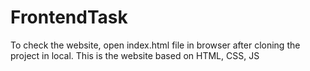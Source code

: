 # FrontendTask

To check the website, open index.html file in browser after cloning the project in local. 
This is the website based on HTML, CSS, JS
